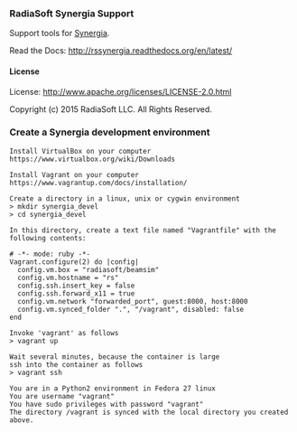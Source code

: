 ### RadiaSoft Synergia Support
Support tools for [Synergia](https://web.fnal.gov/sites/Synergia).

Read the Docs: http://rssynergia.readthedocs.org/en/latest/

#### License
License: http://www.apache.org/licenses/LICENSE-2.0.html

Copyright (c) 2015 RadiaSoft LLC.  All Rights Reserved.

### Create a Synergia development environment

    Install VirtualBox on your computer
    https://www.virtualbox.org/wiki/Downloads

    Install Vagrant on your computer
    https://www.vagrantup.com/docs/installation/

    Create a directory in a linux, unix or cygwin environment
    > mkdir synergia_devel
    > cd synergia_devel

    In this directory, create a text file named "Vagrantfile" with the following contents:

    # -*- mode: ruby -*-
    Vagrant.configure(2) do |config|
      config.vm.box = "radiasoft/beamsim"
      config.vm.hostname = "rs"
      config.ssh.insert_key = false
      config.ssh.forward_x11 = true
      config.vm.network "forwarded_port", guest:8000, host:8000
      config.vm.synced_folder ".", "/vagrant", disabled: false
    end

    Invoke 'vagrant' as follows
    > vagrant up

    Wait several minutes, because the container is large
    ssh into the container as follows
    > vagrant ssh

    You are in a Python2 environment in Fedora 27 linux
    You are username "vagrant" 
    You have sudo privileges with password "vagrant"
    The directory /vagrant is synced with the local directory you created above.
    
 
